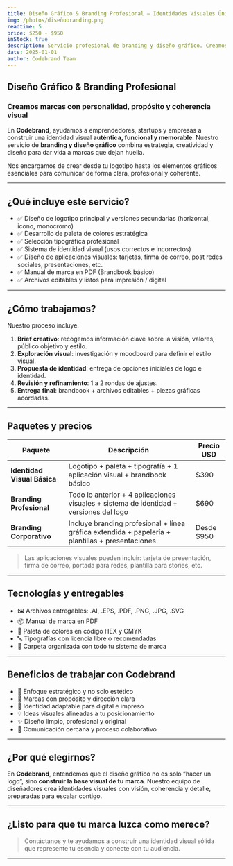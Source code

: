 ```yaml
---
title: Diseño Gráfico & Branding Profesional – Identidades Visuales Únicas y Memorables
img: /photos/diseñobranding.png
readtime: 5
price: $250 - $950
inStock: true
description: Servicio profesional de branding y diseño gráfico. Creamos identidades visuales sólidas y coherentes que conectan con tu audiencia logotipo, paleta de colores, tipografía, aplicaciones visuales y más. Precios según alcance del proyecto.
date: 2025-01-01
author: Codebrand Team
---
```



## Diseño Gráfico & Branding Profesional

### Creamos marcas con personalidad, propósito y coherencia visual

En **Codebrand**, ayudamos a emprendedores, startups y empresas a construir una identidad visual **auténtica, funcional y memorable**. Nuestro servicio de **branding y diseño gráfico** combina estrategia, creatividad y diseño para dar vida a marcas que dejan huella.

Nos encargamos de crear desde tu logotipo hasta los elementos gráficos esenciales para comunicar de forma clara, profesional y coherente.

---

## ¿Qué incluye este servicio?

- ✅ Diseño de logotipo principal y versiones secundarias (horizontal, icono, monocromo)
- ✅ Desarrollo de paleta de colores estratégica
- ✅ Selección tipográfica profesional
- ✅ Sistema de identidad visual (usos correctos e incorrectos)
- ✅ Diseño de aplicaciones visuales: tarjetas, firma de correo, post redes sociales, presentaciones, etc.
- ✅ Manual de marca en PDF (Brandbook básico)
- ✅ Archivos editables y listos para impresión / digital

---

## ¿Cómo trabajamos?

Nuestro proceso incluye:

1. **Brief creativo**: recogemos información clave sobre la visión, valores, público objetivo y estilo.
2. **Exploración visual**: investigación y moodboard para definir el estilo visual.
3. **Propuesta de identidad**: entrega de opciones iniciales de logo e identidad.
4. **Revisión y refinamiento**: 1 a 2 rondas de ajustes.
5. **Entrega final**: brandbook + archivos editables + piezas gráficas acordadas.

---

## Paquetes y precios

| Paquete                         | Descripción                                                                                      | Precio USD |
|---------------------------------|--------------------------------------------------------------------------------------------------|------------|
| **Identidad Visual Básica**     | Logotipo + paleta + tipografía + 1 aplicación visual + brandbook básico                         | $390       |
| **Branding Profesional**        | Todo lo anterior + 4 aplicaciones visuales + sistema de identidad + versiones del logo          | $690       |
| **Branding Corporativo**        | Incluye branding profesional + línea gráfica extendida + papelería + plantillas + presentaciones | Desde $950 |

> Las aplicaciones visuales pueden incluir: tarjeta de presentación, firma de correo, portada para redes, plantilla para stories, etc.

---

## Tecnologías y entregables

- 🖼️ Archivos entregables: .AI, .EPS, .PDF, .PNG, .JPG, .SVG
- 📦 Manual de marca en PDF
- 🎨 Paleta de colores en código HEX y CMYK
- 🔤 Tipografías con licencia libre o recomendadas
- 📁 Carpeta organizada con todo tu sistema de marca

---

## Beneficios de trabajar con Codebrand

- 🧠 Enfoque estratégico y no solo estético
- 🎯 Marcas con propósito y dirección clara
- 📱 Identidad adaptable para digital e impreso
- 💡 Ideas visuales alineadas a tu posicionamiento
- ✨ Diseño limpio, profesional y original
- 🤝 Comunicación cercana y proceso colaborativo

---

## ¿Por qué elegirnos?

En **Codebrand**, entendemos que el diseño gráfico no es solo “hacer un logo”, sino **construir la base visual de tu marca**. Nuestro equipo de diseñadores crea identidades visuales con visión, coherencia y detalle, preparadas para escalar contigo.

---

## ¿Listo para que tu marca luzca como merece?

> Contáctanos y te ayudamos a construir una identidad visual sólida que represente tu esencia y conecte con tu audiencia.

---
